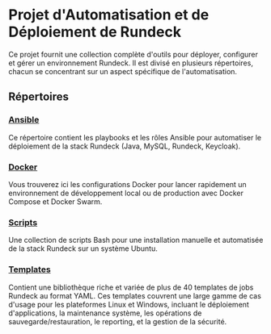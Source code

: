 # Projet d'Automatisation et de Déploiement de Rundeck

Ce projet fournit une collection complète d'outils pour déployer, configurer et gérer un environnement Rundeck. Il est divisé en plusieurs répertoires, chacun se concentrant sur un aspect spécifique de l'automatisation.

## Répertoires

### [Ansible](./ansible/README.md)
Ce répertoire contient les playbooks et les rôles Ansible pour automatiser le déploiement de la stack Rundeck (Java, MySQL, Rundeck, Keycloak).

### [Docker](./docker/README.md)
Vous trouverez ici les configurations Docker pour lancer rapidement un environnement de développement local ou de production avec Docker Compose et Docker Swarm.

### [Scripts](./scripts/README.md)
Une collection de scripts Bash pour une installation manuelle et automatisée de la stack Rundeck sur un système Ubuntu.

### [Templates](./templates/README.md)
Contient une bibliothèque riche et variée de plus de 40 templates de jobs Rundeck au format YAML. Ces templates couvrent une large gamme de cas d'usage pour les plateformes Linux et Windows, incluant le déploiement d'applications, la maintenance système, les opérations de sauvegarde/restauration, le reporting, et la gestion de la sécurité.